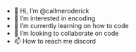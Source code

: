 - 👋 Hi, I’m @callmeroderick
- 👀 I’m interested in encoding
- 🌱 I’m currently learning on how to code
- 💞️ I’m looking to collaborate on code
- 📫 How to reach me discord

<!---
callmeroderick/callmeroderick is a ✨ special ✨ repository because its `README.md` (this file) appears on your GitHub profile.
You can click the Preview link to take a look at your changes.
--->
